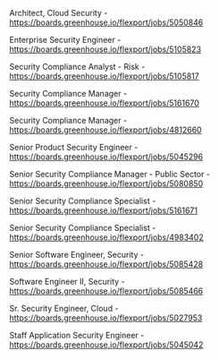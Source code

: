 Architect, Cloud Security - https://boards.greenhouse.io/flexport/jobs/5050846

Enterprise Security Engineer - https://boards.greenhouse.io/flexport/jobs/5105823

Security Compliance Analyst - Risk - https://boards.greenhouse.io/flexport/jobs/5105817

Security Compliance Manager - https://boards.greenhouse.io/flexport/jobs/5161670

Security Compliance Manager - https://boards.greenhouse.io/flexport/jobs/4812660

Senior Product Security Engineer - https://boards.greenhouse.io/flexport/jobs/5045296

Senior Security Compliance Manager - Public Sector - https://boards.greenhouse.io/flexport/jobs/5080850

Senior Security Compliance Specialist - https://boards.greenhouse.io/flexport/jobs/5161671

Senior Security Compliance Specialist - https://boards.greenhouse.io/flexport/jobs/4983402

Senior Software Engineer, Security - https://boards.greenhouse.io/flexport/jobs/5085428

Software Engineer II, Security - https://boards.greenhouse.io/flexport/jobs/5085466

Sr. Security Engineer, Cloud  - https://boards.greenhouse.io/flexport/jobs/5027953

Staff Application Security Engineer - https://boards.greenhouse.io/flexport/jobs/5045042

